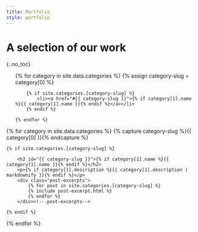 ```yaml
---
title: Portfolio
style: portfolio
---
```


# A selection of our work
{:.no_toc}

<ul class="page-toc">
	{% for category in site.data.categories %}
	{% assign category-slug = category[0] %}

		{% if site.categories.[category-slug] %}
			<li><a href="#{{ category-slug }}">{% if category[1].name %}{{ category[1].name }}{% endif %}</a></li>
		{% endif %}

	{% endfor %}
</ul>

<div class="posts-by-category">
{% for category in site.data.categories %}
{% capture category-slug %}{{ category[0] }}{% endcapture %}

	{% if site.categories.[category-slug] %}

		<h2 id="{{ category-slug }}">{% if category[1].name %}{{ category[1].name }}{% endif %}</h2>
		<p>{% if category[1].description %}{{ category[1].description | markdownify }}{% endif %}</p>
		<div class="post-excerpts">
			{% for post in site.categories.[category-slug] %}
			{% include post-excerpt.html %}
			{% endfor %}
		</div><!--.post-excerpts-->

	{% endif %}

{% endfor %}
</div><!--.posts-by-category-->

